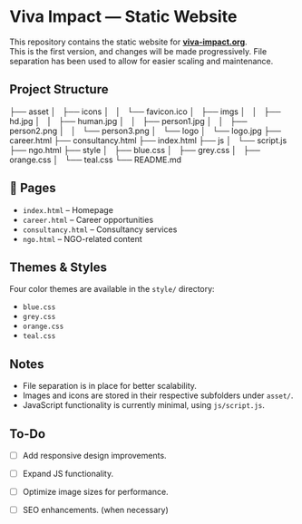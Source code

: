 # Viva Impact — Static Website

This repository contains the static website for **[viva-impact.org](https://viva-impact.org)**.  
This is the first version, and changes will be made progressively. File separation has been used to allow for easier scaling and maintenance.

## Project Structure
├── asset
│   ├── icons
│   │   └── favicon.ico
│   ├── imgs
│   │   ├── hd.jpg
│   │   ├── human.jpg
│   │   ├── person1.jpg
│   │   ├── person2.png
│   │   └── person3.png
│   └── logo
│   └── logo.jpg
├── career.html
├── consultancy.html
├── index.html
├── js
│   └── script.js
├── ngo.html
├── style
│   ├── blue.css
│   ├── grey.css
│   ├── orange.css
│   └── teal.css
└── README.md



## 📌 Pages

- `index.html` – Homepage
- `career.html` – Career opportunities
- `consultancy.html` – Consultancy services
- `ngo.html` – NGO-related content

## Themes & Styles

Four color themes are available in the `style/` directory:

- `blue.css`
- `grey.css`
- `orange.css`
- `teal.css`

##  Notes

- File separation is in place for better scalability.
- Images and icons are stored in their respective subfolders under `asset/`.
- JavaScript functionality is currently minimal, using `js/script.js`.

##  To-Do

- [ ] Add responsive design improvements.
- [ ] Expand JS functionality.
- [ ] Optimize image sizes for performance.
- [ ] SEO enhancements. (when necessary)


